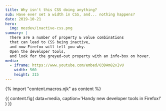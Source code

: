 ```yaml
---
title: Why isn't this CSS doing anything?
sub: Have ever set a width in CSS, and... nothing happens?
date: 2019-10-21
hero:
  img: mozdev/inactive-css.png
summary: |
  There are a number of property & value combinations
  that can lead to CSS being inactive,
  and now Firefox will tell you why.
  Open the developer tools,
  and look for the greyed-out property with an info-box on hover.
media:
  - iframe: https://www.youtube.com/embed/O3DAm82vIvU
    width: 560
    height: 315
---
```

{% import "content.macros.njk" as content %}

{{ content.fig(
  data=media,
  caption='Handy new developer tools in Firefox!'
) }}
